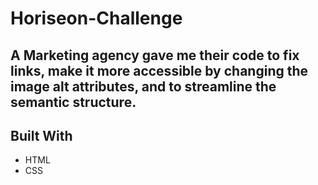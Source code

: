 # Horiseon-Challenge

## A Marketing agency gave me their code to fix links, make it more accessible by changing the image alt attributes, and to streamline the semantic structure.

## Built With
* HTML
* CSS